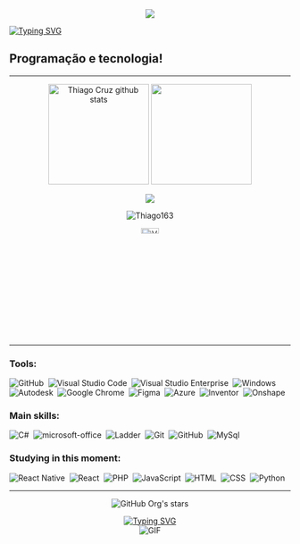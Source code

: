 <div align="center">
  <kbd>
    <img src="https://user-images.githubusercontent.com/101190863/187051517-ba4e5b0c-a4dc-4afe-a548-676bee320b84.gif">
  </kbd>
</div>

[![Typing SVG](https://readme-typing-svg.herokuapp.com/?color=F4A460&size=42&center=true&vCenter=true&width=1000&lines=HELLO,+MY+NAME+is+Thiago+Silva+Da+Cruz;I'm+electromechanical+and+programmer;I+from+Santana+de+Parnaíba,+SP;I+study+Systems+development;Be+Welcome!+:%29)](https://git.io/typing-svg)

## Programação e tecnologia!
----------------------------------------------
<p align="center">  
  <img height="180em" src="https://github-readme-stats.vercel.app/api?username=Thiago163&layout=compact&langs_count=7&theme=darcula" alt="Thiago Cruz github stats"/> 
  <img height="180em" src="https://github-readme-stats.vercel.app/api/top-langs/?username=Thiago163&layout=compact&langs_count=7&theme=darcula"/>
 </p>

<p align="center">
  <img src="https://github-profile-trophy.vercel.app/?username=Thiago163&theme=dracula&row=2&no-bg=false&column=3&margin-w=15&margin-h=15" />
<p align="center">
<img src="https://github-readme-streak-stats.herokuapp.com/?user=Thiago163&show_icons=true&theme=darcula" alt="Thiago163" />
</p>

<p align="center">
  <a href="https://visitor-badge.laobi.icu/badge?page_id=Thiago163" title="Visitors">
    <img src="https://visitor-badge.laobi.icu/badge?page_id=Thiago163" alt="Visitors" style="width: 25%; height: 5%;" />
  </a>
</p>  

----------------------------------------------
  
### Tools:
![GitHub](https://img.shields.io/badge/-GitHub-0D1117?style=for-the-badge&logo=github&labelColor=0D1117)&nbsp; 
![Visual Studio Code](https://img.shields.io/badge/-visual_studio_code-0D1117?style=for-the-badge&logo=visual-studio-code&labelColor=0D1117)&nbsp;
![Visual Studio Enterprise](https://img.shields.io/badge/-visual_studio_enterprise-0D1117?style=for-the-badge&logo=visual-studio&labelColor=0D1117)&nbsp;
![Windows](https://img.shields.io/badge/-Windows-0D1117?style=for-the-badge&logo=windows&labelColor=0D1117)&nbsp;
![Autodesk](https://img.shields.io/badge/-Autodesk-0D1117?style=for-the-badge&logo=autodesk&labelColor=0D1117)&nbsp;
![Google Chrome](https://img.shields.io/badge/-google_chrome-0D1117?style=for-the-badge&logo=google-chrome&labelColor=0D1117)&nbsp;
![Figma](https://img.shields.io/badge/-Figma-0D1117?style=for-the-badge&logo=figma&labelColor=0D1117)&nbsp;
![Azure](https://img.shields.io/badge/-Azure-0D1117?style=for-the-badge&logo=microsoft-azure&labelColor=0D1117)&nbsp;
![Inventor](https://img.shields.io/badge/-Inventor-0D1117?style=for-the-badge&logo=inventor&labelColor=0D1117)&nbsp;
![Onshape](https://img.shields.io/badge/-Onshape-0D1117?style=for-the-badge&logo=onshape&labelColor=0D1117)&nbsp;

### Main skills: 
 ![C#](https://img.shields.io/badge/-csharp-0D1117?style=for-the-badge&logo=c#3&logoColor=1572B6&labelColor=0D1117)&nbsp;
 ![microsoft-office](https://img.shields.io/badge/-microsoft_office-0D1117?style=for-the-badge&logo=microsoft-office&labelColor=0D1117)&nbsp;
 ![Ladder](https://img.shields.io/badge/-Ladder-0D1117?style=for-the-badge&logo=ladder&labelColor=0D1117&textColor=0D1117)&nbsp;
 ![Git](https://img.shields.io/badge/-Git-0D1117?style=for-the-badge&logo=git&labelColor=0D1117)&nbsp;
 ![GitHub](https://img.shields.io/badge/-GitHub-0D1117?style=for-the-badge&logo=github&labelColor=0D1117)&nbsp;
 ![MySql](https://img.shields.io/badge/-mysql-0D1117?style=for-the-badge&logo=mysql&labelColor=0D1117)&nbsp;

### Studying in this moment:
 ![React Native](https://img.shields.io/badge/-react_native-0D1117?style=for-the-badge&logo=react&labelColor=0D1117)&nbsp;
 ![React](https://img.shields.io/badge/-react-0D1117?style=for-the-badge&logo=react&labelColor=0D1117)&nbsp;
 ![PHP](https://img.shields.io/badge/-Php-0D1117?style=for-the-badge&logo=php&labelColor=0D1117&textColor=0D1117)&nbsp;
 ![JavaScript](https://img.shields.io/badge/-JavaScript-0D1117?style=for-the-badge&logo=javascript&labelColor=0D1117&textColor=0D1117)&nbsp;
 ![HTML](https://img.shields.io/badge/-HTML-0D1117?style=for-the-badge&logo=html5&labelColor=0D1117)&nbsp; 
 ![CSS](https://img.shields.io/badge/-CSS-0D1117?style=for-the-badge&logo=CSS3&logoColor=1572B6&labelColor=0D1117)&nbsp;
 ![Python](https://img.shields.io/badge/-Python-0D1117?style=for-the-badge&logo=python&labelColor=0D1117&textColor=0D1117)&nbsp;
 
 ----------------------------------------------
  
  <p align="center">
  <img src="https://img.shields.io/github/stars/Thiago163?style=social" alt="GitHub Org's stars" />
</p>

<div align="center">
  <a href="https://git.io/typing-svg" title="Follow me!">
    <img src="https://readme-typing-svg.herokuapp.com/?color=F4A460&size=45&center=true&vCenter=true&width=1000&lines=Follow+me!+:%29" alt="Typing SVG" />
  </a>
</div>

<div align="center">
  <img src="https://user-images.githubusercontent.com/101190863/187051634-ccd2374c-d25c-4ffe-8392-e1ca0ed2e1b8.gif" alt="GIF" />
</div>
